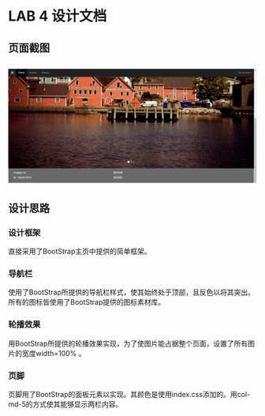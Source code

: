 LAB 4 设计文档
===========
## 页面截图
![sample](images/page.jpg)
-------------------
## 设计思路
### 设计框架
直接采用了BootStrap主页中提供的简单框架。
### 导航栏
使用了BootStrap所提供的导航栏样式，使其始终处于顶部，且反色以将其突出。所有的图标皆使用了BootStrap提供的图标素材库。
### 轮播效果
用BootStrap所提供的轮播效果实现，为了使图片能占据整个页面，设置了所有图片的宽度width=100% 。
### 页脚
页脚用了BootStrap的面板元素以实现。其颜色是使用index.css添加的。用col-md-5的方式使其能够显示两栏内容。
